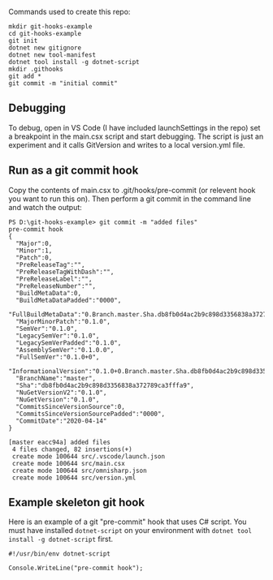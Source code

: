 Commands used to create this repo:

```
mkdir git-hooks-example
cd git-hooks-example
git init
dotnet new gitignore
dotnet new tool-manifest
dotnet tool install -g dotnet-script
mkdir .githooks
git add *
git commit -m "initial commit"
```

## Debugging

To debug, open in VS Code (I have included launchSettings in the repo) set a breakpoint in the main.csx script and start debugging. The script is just an experiment and it calls GitVersion and writes to a local version.yml file.


## Run as a git commit hook

Copy the contents of main.csx to .git/hooks/pre-commit (or relevent hook you want to run this on). Then perform a git commit in the command line and watch the output:

```
PS D:\git-hooks-example> git commit -m "added files"
pre-commit hook
{
  "Major":0,
  "Minor":1,
  "Patch":0,
  "PreReleaseTag":"",
  "PreReleaseTagWithDash":"",
  "PreReleaseLabel":"",
  "PreReleaseNumber":"",
  "BuildMetaData":0,
  "BuildMetaDataPadded":"0000",
  "FullBuildMetaData":"0.Branch.master.Sha.db8fb0d4ac2b9c898d3356838a372789ca3fffa9",
  "MajorMinorPatch":"0.1.0",
  "SemVer":"0.1.0",
  "LegacySemVer":"0.1.0",
  "LegacySemVerPadded":"0.1.0",
  "AssemblySemVer":"0.1.0.0",
  "FullSemVer":"0.1.0+0",
  "InformationalVersion":"0.1.0+0.Branch.master.Sha.db8fb0d4ac2b9c898d3356838a372789ca3fffa9",
  "BranchName":"master",
  "Sha":"db8fb0d4ac2b9c898d3356838a372789ca3fffa9",
  "NuGetVersionV2":"0.1.0",
  "NuGetVersion":"0.1.0",
  "CommitsSinceVersionSource":0,
  "CommitsSinceVersionSourcePadded":"0000",
  "CommitDate":"2020-04-14"
}

[master eacc94a] added files
 4 files changed, 82 insertions(+)
 create mode 100644 src/.vscode/launch.json
 create mode 100644 src/main.csx
 create mode 100644 src/omnisharp.json
 create mode 100644 src/version.yml
```
## Example skeleton git hook


Here is an example of a git "pre-commit" hook that uses C# script. You must have installed `dotnet-script` on your environment with `dotnet tool install -g dotnet-script` first.

```
#!/usr/bin/env dotnet-script

Console.WriteLine("pre-commit hook");
```
